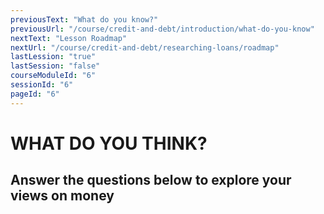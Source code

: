 ```yaml
---
previousText: "What do you know?"
previousUrl: "/course/credit-and-debt/introduction/what-do-you-know"
nextText: "Lesson Roadmap"
nextUrl: "/course/credit-and-debt/researching-loans/roadmap"
lastLession: "true"
lastSession: "false"
courseModuleId: "6"
sessionId: "6"
pageId: "6"
---
```



# WHAT DO YOU THINK?

## Answer the questions below to explore your views on money
